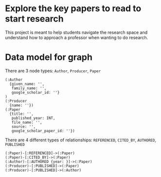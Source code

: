 # Explore the key papers to read to start research

This project is meant to help students navigate the research space
and understand how to approach a professor when wanting to do research.


# Data model for graph
There are 3 node types: `Author`, `Producer`, `Paper`
```
(:Author
  {given_name: '',
   family_name: '',
   google_scholar_id: ''}
)
(:Producer
  {name: ''})
(:Paper
  {title: '',
   published_year: INT,
   file_name: '',
   source: '',
   google_scholar_paper_id: ''})
```

There are 4 different types of relationships: `REFERENCED`, `CITED_BY`, `AUTHORED`, `PUBLISHED` 
```
(:Paper)-[:REFERENCED]->(:Paper)
(:Paper)-[:CITED_BY]->(:Paper)
(:Author)-[:AUTHORED {year: }]->(:Paper)
(:Producer)-[:PUBLISHED]->(:Paper)
(:Producer)-[:PUBLISHED]->(:Author)
```
